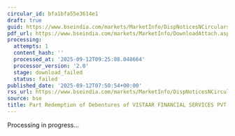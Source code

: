 ```yaml
---
circular_id: bfa1bfa55e3614e1
draft: true
guid: https://www.bseindia.com/markets/MarketInfo/DispNoticesNCirculars.aspx?Noticeid={32120083-B051-4037-995B-4AFAA24CAA36}&noticeno=20250912-30&dt=09/12/2025&icount=30&totcount=48&flag=0
pdf_url: https://www.bseindia.com/markets/MarketInfo/DownloadAttach.aspx?id=20250912-30&attachedId=
processing:
  attempts: 1
  content_hash: ''
  processed_at: '2025-09-12T09:25:08.048664'
  processor_version: '2.0'
  stage: download_failed
  status: failed
published_date: '2025-09-12T07:50:54+00:00'
rss_url: https://www.bseindia.com/markets/MarketInfo/DispNoticesNCirculars.aspx?Noticeid={32120083-B051-4037-995B-4AFAA24CAA36}&noticeno=20250912-30&dt=09/12/2025&icount=30&totcount=48&flag=0
source: bse
title: Part Redemption of Debentures of VISTAAR FINANCIAL SERVICES PVT LTD
---
```


Processing in progress...